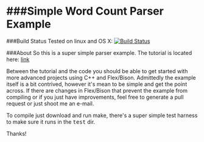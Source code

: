 ###Simple Word Count Parser Example
=================

###Build Status
Tested on linux and OS X: [![Build Status](https://travis-ci.org/jonathan-beard/simple_wc_example.svg?branch=master)](https://travis-ci.org/jonathan-beard/simple_wc_example)

###About
So this is a super simple parser example. The tutorial is located here: 
<a href="http://www.jonathanbeard.io/tutorials/FlexBisonC++.html" target="_blank">link</a>

Between the tutorial and the code you should be able to get started with more advanced projects using C++ and Flex/Bison. Admittedly the example itself is a bit contrived, however it's mean to be simple and get the point across. If there are changes in Flex/Bison that prevent the example from compiling or if you just have improvements, feel free to generate a pull request or just shoot me an e-mail. 

To compile just download and run make, there's a super simple test harness to make sure it runs in the <tt>test</tt> dir.

Thanks!
